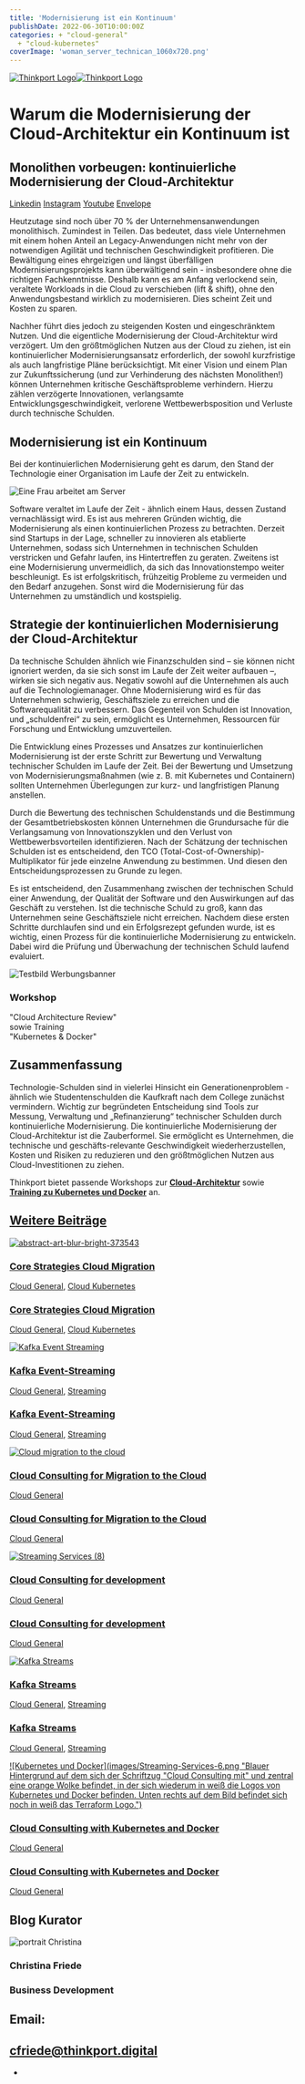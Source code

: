 ```yaml
---
title: 'Modernisierung ist ein Kontinuum'
publishDate: 2022-06-30T10:00:00Z
categories: + "cloud-general"
  + "cloud-kubernetes"
coverImage: 'woman_server_technican_1060x720.png'
---
```


[![Thinkport Logo](images/Logo_horizontral_new-ovavzp5ztqmosy1yz1jrwr9fv5swhtoc0bky3tkc3g.png 'Logo Bright Colours')](https://thinkport.digital)[![Thinkport Logo](images/Logo_horizontral_new-ovavzp5ztqmosy1yz1jrwr9fv5swhtoc0bky3tkc3g.png 'Logo Bright Colours')](https://thinkport.digital)

# Warum die Modernisierung der Cloud-Architektur ein Kontinuum ist

## Monolithen vorbeugen: kontinuierliche Modernisierung der Cloud-Architektur

[Linkedin](https://www.linkedin.com/company/11759873) [Instagram](https://www.instagram.com/thinkport/) [Youtube](https://www.youtube.com/channel/UCnke3WYRT6bxuMK2t4jw2qQ) [Envelope](mailto:tdrechsel@thinkport.digital)[](#linksection)

Heutzutage sind noch über 70 % der Unternehmensanwendungen monolithisch. Zumindest in Teilen. Das bedeutet, dass viele Unternehmen mit einem hohen Anteil an Legacy-Anwendungen nicht mehr von der notwendigen Agilität und technischen Geschwindigkeit profitieren. Die Bewältigung eines ehrgeizigen und längst überfälligen Modernisierungsprojekts kann überwältigend sein - insbesondere ohne die richtigen Fachkenntnisse. Deshalb kann es am Anfang verlockend sein, veraltete Workloads in die Cloud zu verschieben (lift & shift), ohne den Anwendungsbestand wirklich zu modernisieren. Dies scheint Zeit und Kosten zu sparen.

Nachher führt dies jedoch zu steigenden Kosten und eingeschränktem Nutzen. Und die eigentliche Modernisierung der Cloud-Architektur wird verzögert. Um den größtmöglichen Nutzen aus der Cloud zu ziehen, ist ein kontinuierlicher Modernisierungsansatz erforderlich, der sowohl kurzfristige als auch langfristige Pläne berücksichtigt. Mit einer Vision und einem Plan zur Zukunftssicherung (und zur Verhinderung des nächsten Monolithen!) können Unternehmen kritische Geschäftsprobleme verhindern. Hierzu zählen verzögerte Innovationen, verlangsamte Entwicklungsgeschwindigkeit, verlorene Wettbewerbsposition und Verluste durch technische Schulden.

## Modernisierung ist ein Kontinuum

Bei der kontinuierlichen Modernisierung geht es darum, den Stand der Technologie einer Organisation im Laufe der Zeit zu entwickeln.

![Eine Frau arbeitet am Server](images/woman_server_technican_1060x720-1024x696.png)

Software veraltet im Laufe der Zeit - ähnlich einem Haus, dessen Zustand vernachlässigt wird. Es ist aus mehreren Gründen wichtig, die Modernisierung als einen kontinuierlichen Prozess zu betrachten. Derzeit sind Startups in der Lage, schneller zu innovieren als etablierte Unternehmen, sodass sich Unternehmen in technischen Schulden verstricken und Gefahr laufen, ins Hintertreffen zu geraten. Zweitens ist eine Modernisierung unvermeidlich, da sich das Innovationstempo weiter beschleunigt. Es ist erfolgskritisch, frühzeitig Probleme zu vermeiden und den Bedarf anzugehen. Sonst wird die Modernisierung für das Unternehmen zu umständlich und kostspielig.

## Strategie der kontinuierlichen Modernisierung der Cloud-Architektur

Da technische Schulden ähnlich wie Finanzschulden sind – sie können nicht ignoriert werden, da sie sich sonst im Laufe der Zeit weiter aufbauen –, wirken sie sich negativ aus. Negativ sowohl auf die Unternehmen als auch auf die Technologiemanager. Ohne Modernisierung wird es für das Unternehmen schwierig, Geschäftsziele zu erreichen und die Softwarequalität zu verbessern. Das Gegenteil von Schulden ist Innovation, und „schuldenfrei“ zu sein, ermöglicht es Unternehmen, Ressourcen für Forschung und Entwicklung umzuverteilen.

Die Entwicklung eines Prozesses und Ansatzes zur kontinuierlichen Modernisierung ist der erste Schritt zur Bewertung und Verwaltung technischer Schulden im Laufe der Zeit. Bei der Bewertung und Umsetzung von Modernisierungsmaßnahmen (wie z. B. mit Kubernetes und Containern) sollten Unternehmen Überlegungen zur kurz- und langfristigen Planung anstellen.

Durch die Bewertung des technischen Schuldenstands und die Bestimmung der Gesamtbetriebskosten können Unternehmen die Grundursache für die Verlangsamung von Innovationszyklen und den Verlust von Wettbewerbsvorteilen identifizieren. Nach der Schätzung der technischen Schulden ist es entscheidend, den TCO (Total-Cost-of-Ownership)-Multiplikator für jede einzelne Anwendung zu bestimmen. Und diesen den Entscheidungsprozessen zu Grunde zu legen.

Es ist entscheidend, den Zusammenhang zwischen der technischen Schuld einer Anwendung, der Qualität der Software und den Auswirkungen auf das Geschäft zu verstehen. Ist die technische Schuld zu groß, kann das Unternehmen seine Geschäftsziele nicht erreichen. Nachdem diese ersten Schritte durchlaufen sind und ein Erfolgsrezept gefunden wurde, ist es wichtig, einen Prozess für die kontinuierliche Modernisierung zu entwickeln. Dabei wird die Prüfung und Überwachung der technischen Schuld laufend evaluiert.

![Testbild Werbungsbanner](images/Advertiser1.png)

### Workshop

"Cloud Architecture Review"  
sowie Training  
"Kubernetes & Docker"

[](https://thinkport.digital/cloud-trainings-workshops/)

## Zusammenfassung

Technologie-Schulden sind in vielerlei Hinsicht ein Generationenproblem - ähnlich wie Studentenschulden die Kaufkraft nach dem College zunächst vermindern. Wichtig zur begründeten Entscheidung sind Tools zur Messung, Verwaltung und „Refinanzierung“ technischer Schulden durch kontinuierliche Modernisierung. Die kontinuierliche Modernisierung der Cloud-Architektur ist die Zauberformel. Sie ermöglicht es Unternehmen, die technische und geschäfts-relevante Geschwindigkeit wiederherzustellen, Kosten und Risiken zu reduzieren und den größtmöglichen Nutzen aus Cloud-Investitionen zu ziehen.

Thinkport bietet passende Workshops zur **[Cloud-Architektur](https://thinkport.digital/cloud-architecture-review/)** sowie **[Training zu Kubernetes und Docker](https://thinkport.digital/docker-und-kubernetes-lernen/)** an.

## [Weitere Beiträge](https://thinkport.digital/blog)

[![abstract-art-blur-bright-373543](images/abstract-art-blur-bright-373543-1024x683.jpg 'abstract-art-blur-bright-373543')](https://thinkport.digital/core-strategies-cloud-migration/)

### [Core Strategies Cloud Migration](https://thinkport.digital/core-strategies-cloud-migration/ 'Core Strategies Cloud Migration')

[Cloud General](https://thinkport.digital/category/cloud-general/), [Cloud Kubernetes](https://thinkport.digital/category/cloud-kubernetes/)

### [Core Strategies Cloud Migration](https://thinkport.digital/core-strategies-cloud-migration/ 'Core Strategies Cloud Migration')

[Cloud General](https://thinkport.digital/category/cloud-general/), [Cloud Kubernetes](https://thinkport.digital/category/cloud-kubernetes/)

[![Kafka Event Streaming](images/Kafka-Event-Streaming-1.png 'Bildcollage mit zwei dunelblauen überlappenden Kreisen mit der Schriftzug Kafka Event Streaming sowie Icons von einem Kalender und einer Kamera')](https://thinkport.digital/kafka-event-streaming/)

### [Kafka Event-Streaming](https://thinkport.digital/kafka-event-streaming/ 'Kafka Event-Streaming')

[Cloud General](https://thinkport.digital/category/cloud-general/), [Streaming](https://thinkport.digital/category/streaming/)

### [Kafka Event-Streaming](https://thinkport.digital/kafka-event-streaming/ 'Kafka Event-Streaming')

[Cloud General](https://thinkport.digital/category/cloud-general/), [Streaming](https://thinkport.digital/category/streaming/)

[![Cloud migration to the cloud](images/Streaming-Services-3.png 'Eine Person läuft mit einem Getränkebecher und einem Koffer in der anderen Hand einen gepflasterten Weg entlang. Davor der Schriftzug Migration to the Cloud - Cloud Readiness Assessment -.')](https://thinkport.digital/cloud-consulting-for-migration-to-the-cloud/)

### [Cloud Consulting for Migration to the Cloud](https://thinkport.digital/cloud-consulting-for-migration-to-the-cloud/ 'Cloud Consulting for Migration to the Cloud')

[Cloud General](https://thinkport.digital/category/cloud-general/)

### [Cloud Consulting for Migration to the Cloud](https://thinkport.digital/cloud-consulting-for-migration-to-the-cloud/ 'Cloud Consulting for Migration to the Cloud')

[Cloud General](https://thinkport.digital/category/cloud-general/)

[![Streaming Services (8)](images/Streaming-Services-8.png 'Streaming Services (8)')](https://thinkport.digital/cloud-consulting-for-development/)

### [Cloud Consulting for development](https://thinkport.digital/cloud-consulting-for-development/ 'Cloud Consulting for development')

[Cloud General](https://thinkport.digital/category/cloud-general/)

### [Cloud Consulting for development](https://thinkport.digital/cloud-consulting-for-development/ 'Cloud Consulting for development')

[Cloud General](https://thinkport.digital/category/cloud-general/)

[![Kafka Streams](images/Streaming-Services-2.png 'Bildcollage mit dem Logo von Kafka und dem Schriftzug Kafka Streams')](https://thinkport.digital/kafka-streams/)

### [Kafka Streams](https://thinkport.digital/kafka-streams/ 'Kafka Streams')

[Cloud General](https://thinkport.digital/category/cloud-general/), [Streaming](https://thinkport.digital/category/streaming/)

### [Kafka Streams](https://thinkport.digital/kafka-streams/ 'Kafka Streams')

[Cloud General](https://thinkport.digital/category/cloud-general/), [Streaming](https://thinkport.digital/category/streaming/)

[![Kubernetes und Docker](images/Streaming-Services-6.png "Blauer Hintergrund auf dem sich der Schriftzug "Cloud Consulting mit" und zentral eine orange Wolke befindet, in der sich wiederum in weiß die Logos von Kubernetes und Docker befinden. Unten rechts auf dem Bild befindet sich noch in weiß das Terraform Logo.")](https://thinkport.digital/cloud-consulting-with-kubernetes-and-docker/)

### [Cloud Consulting with Kubernetes and Docker](https://thinkport.digital/cloud-consulting-with-kubernetes-and-docker/ 'Cloud Consulting with Kubernetes and Docker')

[Cloud General](https://thinkport.digital/category/cloud-general/)

### [Cloud Consulting with Kubernetes and Docker](https://thinkport.digital/cloud-consulting-with-kubernetes-and-docker/ 'Cloud Consulting with Kubernetes and Docker')

[Cloud General](https://thinkport.digital/category/cloud-general/)

## Blog Kurator

![portrait Christina](images/Christina.png)

### Christina Friede

### Business Development

## Email:

## [cfriede@thinkport.digital](mailto:cfriede@thinkport.digital)

* [](https://www.linkedin.com/in/christina-friede-2a6426168/)
